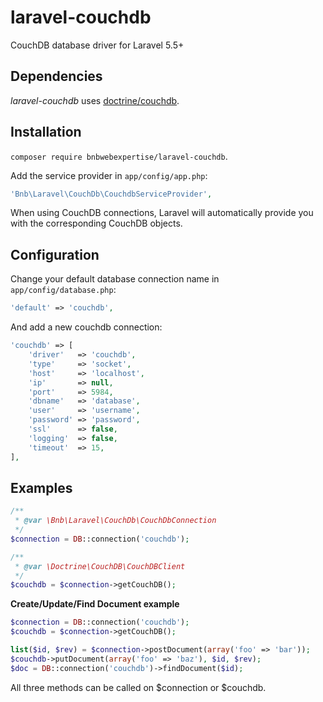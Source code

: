 # laravel-couchdb

CouchDB database driver for Laravel 5.5+

## Dependencies

*laravel-couchdb* uses [doctrine/couchdb](https://github.com/doctrine/couchdb).

## Installation

`composer require bnbwebexpertise/laravel-couchdb`.

Add the service provider in `app/config/app.php`:

```php
'Bnb\Laravel\CouchDb\CouchdbServiceProvider',
```

When using CouchDB connections, Laravel will automatically provide you with the corresponding CouchDB objects.

## Configuration

Change your default database connection name in `app/config/database.php`:

```php
'default' => 'couchdb',
```

And add a new couchdb connection:

```php
'couchdb' => [
    'driver'   => 'couchdb',
    'type'     => 'socket',
    'host'     => 'localhost',
    'ip'       => null,
    'port'     => 5984,
    'dbname'   => 'database',
    'user'     => 'username',
    'password' => 'password',
    'ssl'      => false,
    'logging'  => false,
    'timeout'  => 15,
],
```
## Examples

```php
/**
 * @var \Bnb\Laravel\CouchDb\CouchDbConnection
 */
$connection = DB::connection('couchdb');

/**
 * @var \Doctrine\CouchDB\CouchDBClient
 */
$couchdb = $connection->getCouchDB();
```

**Create/Update/Find Document example**

```php
$connection = DB::connection('couchdb');
$couchdb = $connection->getCouchDB();

list($id, $rev) = $connection->postDocument(array('foo' => 'bar'));
$couchdb->putDocument(array('foo' => 'baz'), $id, $rev);
$doc = DB::connection('couchdb')->findDocument($id);
```

All three methods can be called on $connection or $couchdb.

